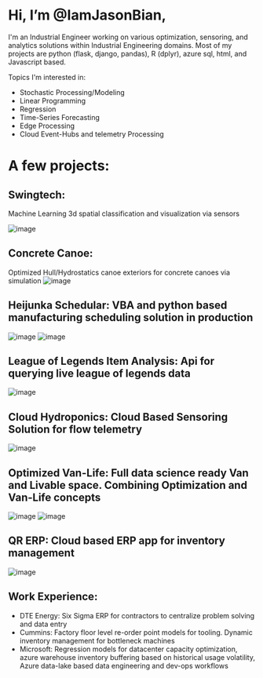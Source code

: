 
<!---
IamJasonBian/IamJasonBian is a ✨ special ✨ repository because its `README.md` (this file) appears on your GitHub profile.
You can click the Preview link to take a look at your changes.
--->
# Hi, I’m @IamJasonBian, 

I'm an Industrial Engineer working on various optimization, sensoring, and analytics solutions within Industrial Engineering domains. Most of my projects are python (flask, django, pandas), R (dplyr), azure sql, html, and Javascript based.

Topics I'm interested in: 
  * Stochastic Processing/Modeling 
  * Linear Programming
  * Regression
  * Time-Series Forecasting
  * Edge Processing
  * Cloud Event-Hubs and telemetry Processing
  
 # A few projects:
  ## Swingtech: 
  Machine Learning 3d spatial classification and visualization via sensors
  
  ![image](https://user-images.githubusercontent.com/16582383/118032809-ed805980-b31c-11eb-965e-4729abbd7419.png)

  ## Concrete Canoe: 
  Optimized Hull/Hydrostatics canoe exteriors for concrete canoes via simulation
  ![image](https://user-images.githubusercontent.com/16582383/118032626-bd38bb00-b31c-11eb-93ca-d78dbe76b86b.png)

  
  ## Heijunka Schedular: VBA and python based manufacturing scheduling solution in production
  ![image](https://user-images.githubusercontent.com/16582383/118032317-6337f580-b31c-11eb-88eb-cdbe0ab4fa45.png)
![image](https://user-images.githubusercontent.com/16582383/118032361-721ea800-b31c-11eb-8cb3-695b428a3486.png)

  ## League of Legends Item Analysis: Api for querying live league of legends data
  ![image](https://user-images.githubusercontent.com/16582383/118032998-23254280-b31d-11eb-86bd-91ab7e18fee9.png)

  ## Cloud Hydroponics: Cloud Based Sensoring Solution for flow telemetry 
  ![image](https://user-images.githubusercontent.com/16582383/118032925-0ab52800-b31d-11eb-9ff7-ad16fc96e6d4.png)

  ## Optimized Van-Life: Full data science ready Van and Livable space. Combining Optimization and Van-Life concepts
  
  ![image](https://user-images.githubusercontent.com/16582383/118031913-e86eda80-b31b-11eb-88c2-2a4242a13c53.png)
  ![image](https://user-images.githubusercontent.com/16582383/118032867-fcffa280-b31c-11eb-9ad4-debc6f7168c2.png)

  ## QR ERP: Cloud based ERP app for inventory management 
  ![image](https://user-images.githubusercontent.com/16582383/118032035-0dfbe400-b31c-11eb-93f7-4ec9914af902.png)

  
 ## Work Experience:
   * DTE Energy: Six Sigma ERP for contractors to centralize problem solving and data entry
   * Cummins: Factory floor level re-order point models for tooling. Dynamic inventory management for bottleneck machines
   * Microsoft: Regression models for datacenter capacity optimization, azure warehouse inventory buffering based on historical usage volatility, Azure data-lake based data engineering and dev-ops workflows
   
   
